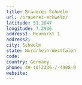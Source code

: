 ```yaml
---
title: Brauerei Schwelm
url: /brauerei-schwelm/
latitude: 51.2847
longitude: 7.2936
address1: Neumarkt 1
address2: 
city: Schwelm
state: Nordrhein-Westfalen
code: 
country: Germany
phone: 49-(0)2336-/-4908-0
website: 
---
```


